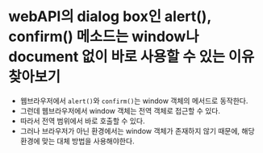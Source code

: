 # webAPI의 dialog box인 alert(), confirm() 메소드는 window나 document 없이 바로 사용할 수 있는 이유 찾아보기

- 웹브라우저에서 `alert()`와 `confirm()`는 window 객체의 메서드로 동작한다.
- 그런데 웹브라우저에서 window 객체는 전역 객체로 접근할 수 있다.
- 따라서 전역 범위에서 바로 호출할 수 있다.
- 그러나 브라우저가 아닌 환경에서는 window 객체가 존재하지 않기 때문에, 해당 환경에 맞는 대체 방법을 사용해야한다.